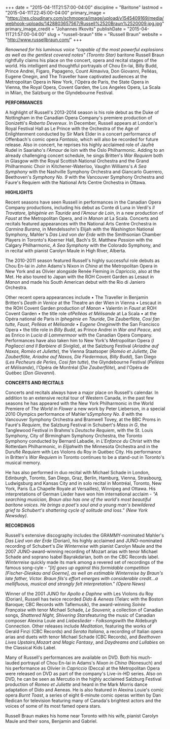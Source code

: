 +++
date = "2015-04-11T21:57:00-04:00"
discipline = "Baritone"
lastmod = "2015-04-11T22:45:00-04:00"
primary_image = "https://res.cloudinary.com/schmopera/image/upload/v1545409169/media/webhook-uploads/1428803657567/Russell%2520Braun%2520009.jpg.jpg"
primary_image_credit = "Johannes Ifkovits"
publishDate = "2015-04-11T21:57:00-04:00"
slug = "russell-braun"
title = "Russell Braun"
website = "http://www.russellbraun.com/"
+++

<p>
	<i>Renowned for his luminous voice "capable of the most powerful explosions as well as the gentlest covered notes" (Toronto Star)</i> baritone Russell Braun rightfully claims his place on the concert, opera and recital stages of the world. His intelligent and thoughtful portrayals of Chou En-lai, Billy Budd, Prince Andrei, Figaro, Papageno, Count Almaviva, Don Giovanni, Pelléas, Eugene Onegin, and The Traveller have captivated audiences at the Metropolitan Opera in New York, l'Opéra de Paris, the State Opera in Vienna, the Royal Opera, Covent Garden, the Los Angeles Opera, La Scala in Milan, the Salzburg or the Glyndebourne Festival.
</p>
<p>
	<b>PERFORMANCES</b>
</p>
<p>
	A highlight of Russell's 2013-2014 season is his role debut as the Duke of Nottingham in the Canadian Opera Company's premiere production of Donizetti's <i>Roberto Devereux</i>. In December, Russell appears at London's Royal Festival Hall as Le Prince with the Orchestra of the Age of Enlightenment conducted by Sir Mark Elder in a concert performance of Offenbach's comic opera <i>Fantasio,</i> which will also be recorded for future release. Also in concert, he reprises his highly acclaimed role of Jaufré Rudel in Saariaho's <i>l'Amour </i>de loin with the Oslo Philharmonic. Adding to an already challenging concert schedule, he sings Britten's <i>War Requiem</i> both in Glasgow with the Royal Scottish National Orchestra and the Grand Philharmonic Choir in Kitchener-Waterloo, Vaughn Williams's <i>A Sea Symphony</i> with the Nashville Symphony Orchestra and Giancarlo Guerrero, Beethoven's <i>Symphony No. 9 </i>with the Vancouver Symphony Orchestra and Faure's Requiem with the National Arts Centre Orchestra in Ottawa.
</p>
<p>
	<b>HIGHLIGHTS</b>
</p>
<p>
	Recent seasons have seen Russell in performances in the Canadian Opera Company productions, including his debut as Conte di Luna in Verdi's <i>Il Trovatore</i>, <i>Iphigénie en Tauride</i> and<i> l'Amour de Loin</i>, in a new production of <i>Faust</i> at the Metropolitan Opera, and in <i>Manon </i>at La Scala. Concerts and recitals featured appearances with the National Arts Centre Orchestra in <i>Carmina Burana</i>, in Mendelssohn's Elijah with the Washington National Symphony, Mahler's <i>Das Lied von der Erde</i> with the Smithsonian Chamber Players in Toronto's Koerner Hall, Bach's St. Matthew <i>Passion</i> with the Calgary Philharmonic, <i>A Sea Symphony</i> with the Colorado Symphony, and in recital with pianist Carolyn Maule in High River, Alberta.
</p>
<p>
	The 2010-2011 season featured Russell's highly successful role debuts as Chou En-lai in John Adams's Nixon in <i>China</i> at the Metropolitan Opera in New York and as Olivier alongside Renée Fleming in <i>Capriccio</i>, also at the Met. He also toured to Japan with the ROH Covent Garden as Lesaut in <i>Manon</i> and made his South American debut with the Rio di Janiero Orchestra.
</p>
<p>
	Other recent opera appearances include • The Traveller in Benjamin Britten's <i>Death in Venice</i> at the Theatre an der Wien in Vienna • Lescaut in the ROH Covent Garden production of <i>Manon</i> • Valentin in <i>Faust</i> at ROH Covent Garden • the title role of<i>Pelléas et Mélisande</i> at La Scala • at the Opéra national de Paris in <i>Iphegénie en Tauride</i>, Die Zauberflöte, <i>Cosi fan tutte, Faust, Pelléas et Mélisande</i> • <i>Eugene Onegin</i>with the San Francisco Opera • the title role in <i>Billy Budd</i>, as Prince Andrei in <i>War and Peace</i>, and as Enrico in <i>Lucia di Lammermoor</i> with the Canadian Opera Company. Performances have also taken him to New York's Metropolitan Opera (<i>I Pagliacci and Il Barbiere di Siviglia</i>), at the Salzburg Festival (<i>Ariadne auf Naxos, Roméo et Juliette</i>), the Vienna Staatsoper (<i>Roméo et Juliette, Die Zauberflöte, Ariadne auf Naxos, Die Fledermaus, Billy Budd</i>), San Diego (<i>Les Pecheurs de Perles, Cosi fan tutte</i>), the Glyndebourne Festival (<i>Pelléas et Mélisande</i>), l'Opéra de Montréal (<i>Die Zauberflöte</i>), and l'Opéra de Québec (<i>Don Giovanni</i>).
</p>
<p>
	<b>CONCERTS AND RECITALS</b>
</p>
<p>
	Concerts and recitals always have a major place on Russell's calendar. In addition to an extensive recital tour of Western Canada, in the past few seasons he has appeared with the New York Philharmonic in the World Premiere of <i>The World in Flower</i> a new work by Peter Lieberson, in a special 2010 Olympics performance of Mahler's<i>Symphony No. 8</i> with the Vancouver Symphony Orchestra and Bramwell Tovey, at the BBC Proms in Fauré's <i>Requiem</i>, the Salzburg Festival in Schubert's <i>Mass in G</i>, the Tanglewood Festival in Brahms's <i>Deutsche Requiem</i>, with the St. Louis Symphony, City of Birmingham Symphony Orchestra, the Toronto Symphony conducted by Bernard Labadie, in <i>L'Enfance du Christ </i>with the Rotterdam Philharmonic, in <i>Elijah</i>with the Minnesota Orchestra and in the Duruflé <i>Requiem</i> with Les Violons du Roy in Québec City. His performance in Britten's <i>War Requiem</i> in Toronto continues to be a stand-out in Toronto's musical memory.
</p>
<p>
	He has also performed in duo recital with Michael Schade in London, Edinburgh, Toronto, San Diego, Graz, Berlin, Hamburg, Vienna, Strasbourg, Ludwigsburg and Kansas City and in solo recital in Montréal, Toronto, New York, Paris (La Chapelle Royale at Versailles), Winnipeg and Ottawa. His interpretations of German Lieder have won him international acclaim - <i>"A searching musician, Braun also has one of the world's most beautiful baritone voices. He brings a poet's soul and a young man's bewildered grief to Schubert's shattering cycle of solitude and loss." (New York Newsday).</i>
</p>
<p>
	<b>RECORDINGS</b>
</p>
<p>
	Russell's extensive discography includes the GRAMMY-nominated Mahler's <i>Das Lied von der Erde</i> (Dorian), his highly acclaimed and JUNO-nominated recording of Schubert's <i>Die Winterreise</i> with pianist Carolyn Maule and the 2007 JUNO-award-winning recording of Mozart arias with tenor Michael Schade and soprano Isabel Bayrakdarian, both on the CBC Records label. <i>Winterreise</i> quickly made its mark among a revered set of recordings of the famous song-cyle - <i>"[it] goes up against this formidable competition [Fischer-Dieskau and Goerne], as well an estimable Winterreise by Braun's late father, Victor. Braun fils's effort emerges with considerable credit...a mellifluous, musical and strongly felt interpretation." (Opera News)</i>
</p>
<p>
	Winner of the 2001 JUNO for <i>Apollo e Daphne</i> with Les Violons du Roy (Dorian), Russell has twice recorded <i>Dido &amp; Aeneas</i> (Telarc with the Boston Baroque; CBC Records with Taflemusik), the award-winning <i>Soirée Française</i> with tenor Michael Schade, <i>Le Souvenir,</i> a collection of Canadian songs, <i>Shattered Night, Shivering Stars</i>featuring the music of Canadian composer Alexina Louie and <i>Liebeslieder - Folksongs</i>with the Aldeburgh Connection. Other releases include <i>Meditation</i>, featuring the works of Gerald Finzi (CBC Records) and <i>Serata Italiana</i>, a recording of Italian opera arias and duets with tenor Michael Schade (CBC Records), and <i>Beethoven Lives Upstairs</i>,<i>Mozart and Magic Fantasy</i>, and <i>Daydreams and Lullabies</i> on the Classical Kids Label.
</p>
<p>
	Many of Russell's performances are available on DVD. Both his much-lauded portrayal of Chou En-lai in Adams's <i>Nixon in China</i> (Nonesuch) and his performance as Olivier in <i>Capriccio</i> (Decca) at the Metropolitan Opera were released on DVD as part of the company's Live-in-HD series. Also on DVD, he can be seen as Mercutio in the highly acclaimed Salzburg Festival production of <i>Romeo et Juliette</i> and heard in the Mark Morris dance adaptation of Dido and Aeneas. He is also featured in Alexina Louie's comic opera <i>Burnt Toast</i>, a series of eight 6-minute comic operas written by Dan Redican for television featuring many of Canada's brightest actors and the voices of some of its most famed opera stars.
</p>
<p>
	Russell Braun makes his home near Toronto with his wife, pianist Carolyn Maule and their sons, Benjamin and Gabriel.
</p>
